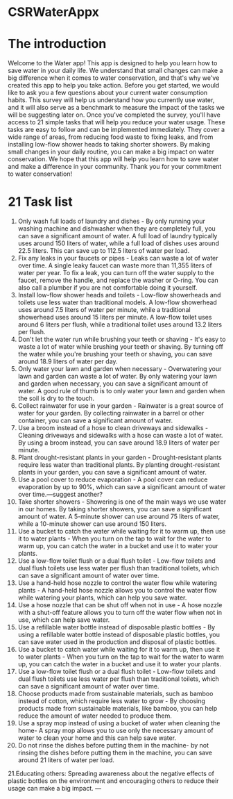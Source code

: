 # CSRWaterAppx
# The introduction
Welcome to the Water app! This app is designed to help you learn how to save water in your daily life. We understand that small changes can make a big difference when it comes to water conservation, and that's why we've created this app to help you take action.
Before you get started, we would like to ask you a few questions about your current water consumption habits. This survey will help us understand how you currently use water, and it will also serve as a benchmark to measure the impact of the tasks we will be suggesting later on.
Once you've completed the survey, you'll have access to 21 simple tasks that will help you reduce your water usage. These tasks are easy to follow and can be implemented immediately. They cover a wide range of areas, from reducing food waste to fixing leaks, and from installing low-flow shower heads to taking shorter showers.
By making small changes in your daily routine, you can make a big impact on water conservation. We hope that this app will help you learn how to save water and make a difference in your community. Thank you for your commitment to water conservation!


# 21 Task list 
1. Only wash full loads of laundry and dishes - By only running your washing machine and dishwasher when they are completely full, you can save a significant amount of water. A full load of laundry typically uses around 150 liters of water, while a full load of dishes uses around 22.5 liters. This can save up to 112.5 liters of water per load.
2. Fix any leaks in your faucets or pipes - Leaks can waste a lot of water over time. A single leaky faucet can waste more than 11,355 liters of water per year. To fix a leak, you can turn off the water supply to the faucet, remove the handle, and replace the washer or O-ring. You can also call a plumber if you are not comfortable doing it yourself.
3. Install low-flow shower heads and toilets - Low-flow showerheads and toilets use less water than traditional models. A low-flow showerhead uses around 7.5 liters of water per minute, while a traditional showerhead uses around 15 liters per minute. A low-flow toilet uses around 6 liters per flush, while a traditional toilet uses around 13.2 liters per flush.
4. Don't let the water run while brushing your teeth or shaving - It's easy to waste a lot of water while brushing your teeth or shaving. By turning off the water while you're brushing your teeth or shaving, you can save around 18.9 liters of water per day.
5. Only water your lawn and garden when necessary - Overwatering your lawn and garden can waste a lot of water. By only watering your lawn and garden when necessary, you can save a significant amount of water. A good rule of thumb is to only water your lawn and garden when the soil is dry to the touch.
6. Collect rainwater for use in your garden - Rainwater is a great source of water for your garden. By collecting rainwater in a barrel or other container, you can save a significant amount of water.
7. Use a broom instead of a hose to clean driveways and sidewalks - Cleaning driveways and sidewalks with a hose can waste a lot of water. By using a broom instead, you can save around 18.9 liters of water per minute.
8. Plant drought-resistant plants in your garden - Drought-resistant plants require less water than traditional plants. By planting drought-resistant plants in your garden, you can save a significant amount of water.
9. Use a pool cover to reduce evaporation - A pool cover can reduce evaporation by up to 90%, which can save a significant amount of water over time.—suggest another?
10. Take shorter showers - Showering is one of the main ways we use water in our homes. By taking shorter showers, you can save a significant amount of water. A 5-minute shower can use around 75 liters of water, while a 10-minute shower can use around 150 liters.
11. Use a bucket to catch the water while waiting for it to warm up, then use it to water plants - When you turn on the tap to wait for the water to warm up, you can catch the water in a bucket and use it to water your plants.
12. Use a low-flow toilet flush or a dual flush toilet - Low-flow toilets and dual flush toilets use less water per flush than traditional toilets, which can save a significant amount of water over time.
13. Use a hand-held hose nozzle to control the water flow while watering plants - A hand-held hose nozzle allows you to control the water flow while watering your plants, which can help you save water.
14. Use a hose nozzle that can be shut off when not in use - A hose nozzle with a shut-off feature allows you to turn off the water flow when not in use, which can help save water.
15. Use a refillable water bottle instead of disposable plastic bottles - By using a refillable water bottle instead of disposable plastic bottles, you can save water used in the production and disposal of plastic bottles.
16. Use a bucket to catch water while waiting for it to warm up, then use it to water plants - When you turn on the tap to wait for the water to warm up, you can catch the water in a bucket and use it to water your plants.
17. Use a low-flow toilet flush or a dual flush toilet - Low-flow toilets and dual flush toilets use less water per flush than traditional toilets, which can save a significant amount of water over time.
18. Choose products made from sustainable materials, such as bamboo instead of cotton, which require less water to grow - By choosing products made from sustainable materials, like bamboo, you can help reduce the amount of water needed to produce them.
19. Use a spray mop instead of using a bucket of water when cleaning the home- A spray mop allows you to use only the necessary amount of water to clean your home and this can help save water.
20. Do not rinse the dishes before putting them in the machine- by not rinsing the dishes before putting them in the machine, you can save around 21 liters of water per load.

21.Educating others: Spreading awareness about the negative effects of plastic bottles on the environment and encouraging others to reduce their usage can make a big impact.
—

 
